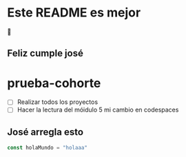 # Este README es mejor
🥳
## Feliz cumple josé

# prueba-cohorte

- [ ] Realizar todos los proyectos
- [ ] Hacer la lectura del móidulo 5 
mi cambio en codespaces

##  José arregla esto

```js
const holaMundo = "holaaa"
```
